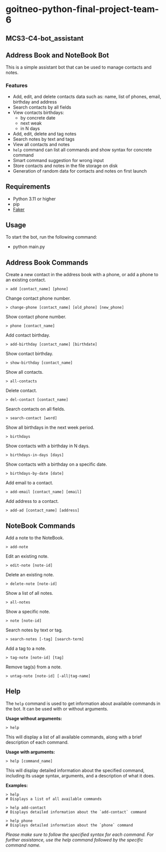 # goitneo-python-final-project-team-6
## MCS3-C4-bot_assistant

## Address Book and NoteBook Bot
This is a simple assistant bot that can be used to manage contacts and notes.

### Features

* Add, edit, and delete contacts data such as: name, list of phones, email, birthday and address
* Search contacts by all fields
* View contacts birthdays:
  * by concrete date
  * next weak
  * in N days
* Add, edit, delete and tag notes
* Search notes by text and tags
* View all contacts and notes
* `help` command can list all commands and show syntax for concrete command
* Smart command suggestion for wrong input
* Store contacts and notes in the file storage on disk
* Generation of random data for contacts and notes on first launch


## Requirements

- Python 3.11 or higher
- pip
- [Faker](https://pypi.org/project/Faker/)


## Usage

To start the bot, run the following command:

- python main.py


## Address Book Commands

Create a new contact in the address book with a phone, or add a phone to an existing contact. 
```
> add [contact_name] [phone]
```
Change contact phone number.
```
> change-phone [contact_name] [old_phone] [new_phone]
```
Show contact phone number.
```
> phone [contact_name]
```
Add contact birthday.
```
> add-birthday [contact_name] [birthdate]
```
Show contact birthday.
```
> show-birthday [contact_name]
```
Show all contacts.
```
> all-contacts
```
Delete contact.
```
> del-contact [contact_name]
```
Search contacts on all fields.
```
> search-contact [word]
```
Show all birthdays in the next week period.
```
> birthdays
```
Show contacts with a birthday in N days.
```
> birthdays-in-days [days]
```
Show contacts with a birthday on a specific date.
```
> birthdays-by-date [date]
```
Add email to a contact.
```
> add-email [contact_name] [email]
```
Add address to a contact.
```
> add-ad [contact_name] [address]
```

## NoteBook Commands

Add a note to the NoteBook.
```
> add-note
```
Edit an existing note.
```
> edit-note [note-id]
```
Delete an existing note.
```
> delete-note [note-id]
```
Show a list of all notes.
```
> all-notes
```
Show a specific note.
```
> note [note-id]
```
Search notes by text or tag.
```
> search-notes [-tag] [search-term]
```
Add a tag to a note.
```
> tag-note [note-id] [tag]
```
Remove tag(s) from a note.
```
> untag-note [note-id] [-all|tag-name]
```


## Help

The `help` command is used to get information about available commands in the bot. It can be used with or without arguments.

**Usage without arguments:**

```
> help
```

This will display a list of all available commands, along with a brief description of each command.

**Usage with arguments:**

```
> help [command_name]
```

This will display detailed information about the specified command, including its usage syntax, arguments, and a description of what it does.

**Examples:**

```
> help
# Displays a list of all available commands

> help add-contact
# Displays detailed information about the `add-contact` command

> help phone
# Displays detailed information about the `phone` command
```

*Please make sure to follow the specified syntax for each command. For further assistance, use the help command followed by the specific command name.*